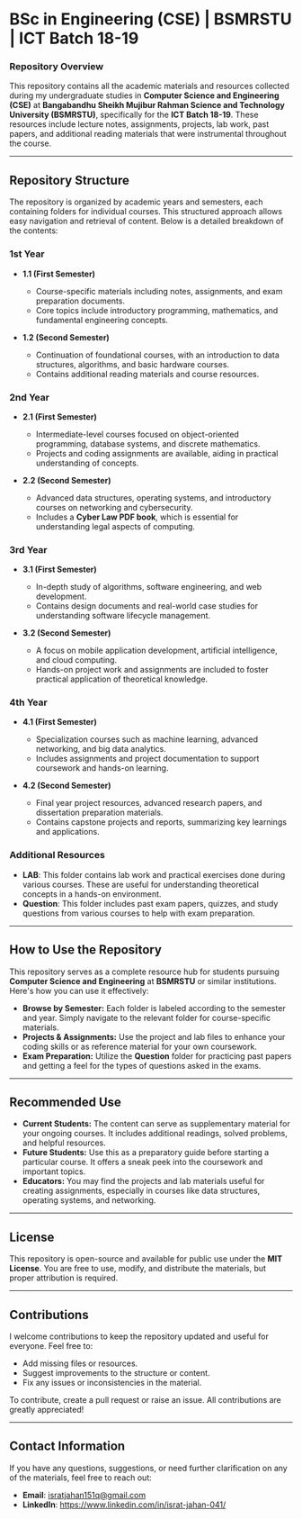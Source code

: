 # BSc in Engineering (CSE) | BSMRSTU | ICT Batch 18-19

### Repository Overview

This repository contains all the academic materials and resources collected during my undergraduate studies in **Computer Science and Engineering (CSE)** at **Bangabandhu Sheikh Mujibur Rahman Science and Technology University (BSMRSTU)**, specifically for the **ICT Batch 18-19**. These resources include lecture notes, assignments, projects, lab work, past papers, and additional reading materials that were instrumental throughout the course.

---

## Repository Structure

The repository is organized by academic years and semesters, each containing folders for individual courses. This structured approach allows easy navigation and retrieval of content. Below is a detailed breakdown of the contents:

### **1st Year**
- **1.1 (First Semester)**
  - Course-specific materials including notes, assignments, and exam preparation documents.
  - Core topics include introductory programming, mathematics, and fundamental engineering concepts.
  
- **1.2 (Second Semester)**
  - Continuation of foundational courses, with an introduction to data structures, algorithms, and basic hardware courses.
  - Contains additional reading materials and course resources.

### **2nd Year**
- **2.1 (First Semester)**
  - Intermediate-level courses focused on object-oriented programming, database systems, and discrete mathematics.
  - Projects and coding assignments are available, aiding in practical understanding of concepts.

- **2.2 (Second Semester)**
  - Advanced data structures, operating systems, and introductory courses on networking and cybersecurity.
  - Includes a **Cyber Law PDF book**, which is essential for understanding legal aspects of computing.

### **3rd Year**
- **3.1 (First Semester)**
  - In-depth study of algorithms, software engineering, and web development.
  - Contains design documents and real-world case studies for understanding software lifecycle management.

- **3.2 (Second Semester)**
  - A focus on mobile application development, artificial intelligence, and cloud computing.
  - Hands-on project work and assignments are included to foster practical application of theoretical knowledge.

### **4th Year**
- **4.1 (First Semester)**
  - Specialization courses such as machine learning, advanced networking, and big data analytics.
  - Includes assignments and project documentation to support coursework and hands-on learning.

- **4.2 (Second Semester)**
  - Final year project resources, advanced research papers, and dissertation preparation materials.
  - Contains capstone projects and reports, summarizing key learnings and applications.

### **Additional Resources**
- **LAB**: This folder contains lab work and practical exercises done during various courses. These are useful for understanding theoretical concepts in a hands-on environment.
- **Question**: This folder includes past exam papers, quizzes, and study questions from various courses to help with exam preparation.

---

## How to Use the Repository

This repository serves as a complete resource hub for students pursuing **Computer Science and Engineering** at **BSMRSTU** or similar institutions. Here's how you can use it effectively:
- **Browse by Semester:** Each folder is labeled according to the semester and year. Simply navigate to the relevant folder for course-specific materials.
- **Projects & Assignments:** Use the project and lab files to enhance your coding skills or as reference material for your own coursework.
- **Exam Preparation:** Utilize the **Question** folder for practicing past papers and getting a feel for the types of questions asked in the exams.

---

## Recommended Use
- **Current Students:** The content can serve as supplementary material for your ongoing courses. It includes additional readings, solved problems, and helpful resources.
- **Future Students:** Use this as a preparatory guide before starting a particular course. It offers a sneak peek into the coursework and important topics.
- **Educators:** You may find the projects and lab materials useful for creating assignments, especially in courses like data structures, operating systems, and networking.

---

## License
This repository is open-source and available for public use under the **MIT License**. You are free to use, modify, and distribute the materials, but proper attribution is required.

---

## Contributions

I welcome contributions to keep the repository updated and useful for everyone. Feel free to:
- Add missing files or resources.
- Suggest improvements to the structure or content.
- Fix any issues or inconsistencies in the material.

To contribute, create a pull request or raise an issue. All contributions are greatly appreciated!

---

## Contact Information

If you have any questions, suggestions, or need further clarification on any of the materials, feel free to reach out:

- **Email**: isratjahan151q@gmail.com
- **LinkedIn**: https://www.linkedin.com/in/israt-jahan-041/

